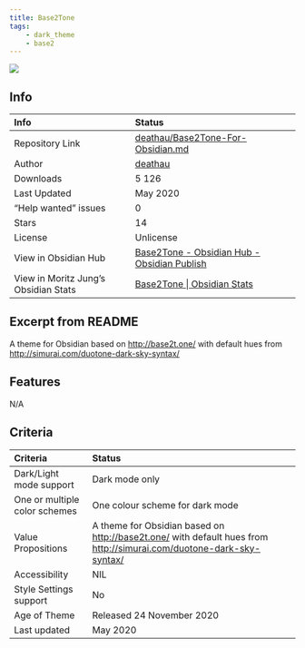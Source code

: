 ```yaml
---
title: Base2Tone
tags:
    - dark_theme
    - base2
---
```


<img src="https://raw.githubusercontent.com/deathau/Base2Tone-For-Obsidian.md/refs/heads/master/screenshot.jpg">


## Info
| Info | Status |
| :---- | :---- |
| Repository Link | [deathau/Base2Tone-For-Obsidian.md](https://github.com/deathau/Base2Tone-For-Obsidian.md) |
| Author | [deathau](https://github.com/deathau) |
| Downloads | 5 126 |
| Last Updated | May 2020 |
| “Help wanted” issues | 0 |
| Stars | 14 |
| License | Unlicense |
| View in Obsidian Hub | [Base2Tone \- Obsidian Hub \- Obsidian Publish](https://publish.obsidian.md/hub/02+-+Community+Expansions/02.05+All+Community+Expansions/Themes/Base2Tone) |
| View in Moritz Jung’s Obsidian Stats | [Base2Tone \| Obsidian Stats](https://www.moritzjung.dev/obsidian-stats/themes/base2tone/) |

## Excerpt from README
A theme for Obsidian based on http://base2t.one/ with default hues from http://simurai.com/duotone-dark-sky-syntax/

## Features
N/A

## Criteria
| Criteria | Status | 
| :---- | :---- | 
| Dark/Light mode support | Dark mode only | 
| One or multiple color schemes | One colour scheme for dark mode | 
| Value Propositions | A theme for Obsidian based on http://base2t.one/ with default hues from http://simurai.com/duotone-dark-sky-syntax/ | 
| Accessibility | NIL | 
| Style Settings support | No | 
| Age of Theme | Released 24 November 2020 | 
| Last updated | May 2020 | 